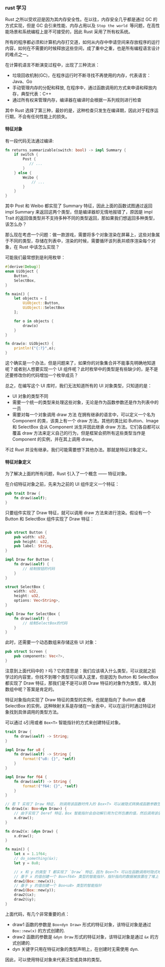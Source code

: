 ### rust 学习

Rust 之所以受欢迎是因为其内存安全性。在以往，内存安全几乎都是通过 GC 的方式实现，但是 GC 会引来性能、内存占用以及 `Stop the world `等问题，在高性能场景和系统编程上是不可接受的，因此 Rust 采用了所有权系统。

所有的程序都必须和计算机内存打交道，如何从内存中申请空间来存放程序的运行内容，如何在不需要的时候释放这些空间，成了重中之重，也是所有编程语言设计的难点之一。

在计算机语言不断演变过程中，出现了三种流派：

* 垃圾回收机制(GC)，在程序运行时不断寻找不再使用的内存，代表语言：Java、Go
* 手动管理内存的分配和释放, 在程序中，通过函数调用的方式来申请和释放内存，典型代表：C++
* 通过所有权来管理内存，编译器在编译时会根据一系列规则进行检查

其中 Rust 选择了第三种，最妙的是，这种检查只发生在编译期，因此对于程序运行期，不会有任何性能上的损失。

#### 特征对象

有一段代码无法通过编译:
```rust
fn returns_summarizable(switch: bool) -> impl Summary {
    if switch {
        Post {
           // ...
        }
    } else {
        Weibo {
            // ...
        }
    }
}
```

其中 Post 和 Weibo 都实现了 Summary 特征，因此上面的函数试图通过返回 impl Summary 来返回这两个类型，但是编译器却无情地报错了，原因是 impl Trait 的返回值类型并不支持多种不同的类型返回，那如果我们想返回多种类型，该怎么办？

那么现在考虑一个问题：做一款游戏，需要将多个对象渲染在屏幕上，这些对象属于不同的类型，存储在列表中，渲染的时候，需要循环该列表并顺序渲染每个对象，在 Rust 中该怎么实现？

可能我们最常想到是利用枚举：
```rust
#[derive(Debug)]
enum UiObject {
    Button,
    SelectBox,
}

fn main() {
    let objects = [
        UiObject::Button,
        UiObject::SelectBox
    ];

    for o in objects {
        draw(o)
    }
}

fn draw(o: UiObject) {
    println!("{:?}",o);
}
```
这个确实是一个办法，但是问题来了，如果你的对象集合并不能事先明确地知道呢？或者别人想要实现一个 UI 组件呢？此时枚举中的类型是有些缺少的，是不是还要修改你的代码增加一个枚举成员？

总之，在编写这个 UI 库时，我们无法知道所有的 UI 对象类型，只知道的是：

* UI 对象的类型不同
* 需要一个统一的类型来处理这些对象，无论是作为函数参数还是作为列表中的一员
* 需要对每一个对象调用 draw 方法
在拥有继承的语言中，可以定义一个名为 Component 的类，该类上有一个 draw 方法。其他的类比如 Button、Image 和 SelectBox 会从 Component 派生并因此继承 draw 方法。它们各自都可以覆盖 draw 方法来定义自己的行为，但是框架会把所有这些类型当作是 Component 的实例，并在其上调用 draw。

不过 Rust 并没有继承，我们可能需要想下其他办法。那就是特征对象定义。

#### 特征对象定义

为了解决上面的所有问题，Rust 引入了一个概念 —— 特征对象。

在介绍特征对象之前，先来为之前的 UI 组件定义一个特征：
```rust
pub trait Draw {
    fn draw(&self);
}
```

只要组件实现了 Draw 特征，就可以调用 draw 方法来进行渲染。假设有一个 Button 和 SelectBox 组件实现了 Draw 特征：
```rust

pub struct Button {
    pub width: u32,
    pub height: u32,
    pub label: String,
}

impl Draw for Button {
    fn draw(&self) {
        // 绘制按钮的代码
    }
}

struct SelectBox {
    width: u32,
    height: u32,
    options: Vec<String>,
}

impl Draw for SelectBox {
    fn draw(&self) {
        // 绘制SelectBox的代码
    }
}
```
此时，还需要一个动态数组来存储这些 UI 对象：

```rust
pub struct Screen {
    pub components: Vec<?>,
}
```

注意到上面代码中的 `?` 吗？它的意思是：我们应该填入什么类型，可以说就之前学过的内容里，你找不到哪个类型可以填入这里，但是因为 Button 和 SelectBox 都实现了 Draw 特征，那我们是不是可以把 Draw 特征的对象作为类型，填入到数组中呢？答案是肯定的。

特征对象指向实现了 Draw 特征的类型的实例，也就是指向了 Button 或者 SelectBox 的实例，这种映射关系是存储在一张表中，可以在运行时通过特征对象找到具体调用的类型方法。

可以通过 `&`引用或者 `Box<T>` 智能指针的方式来创建特征对象。

```rust
trait Draw {
    fn draw(&self) -> String;
}

impl Draw for u8 {
    fn draw(&self) -> String {
        format!("u8: {}", *self)
    }
}

impl Draw for f64 {
    fn draw(&self) -> String {
        format!("f64: {}", *self)
    }
}

// 若 T 实现了 Draw 特征， 则调用该函数时传入的 Box<T> 可以被隐式转换成函数参数签名中的 Box<dyn Draw>
fn draw1(x: Box<dyn Draw>) {
    // 由于实现了 Deref 特征，Box 智能指针会自动解引用为它所包裹的值，然后调用该值对应的类型上定义的 `draw` 方法
    x.draw();
}

fn draw2(x: &dyn Draw) {
    x.draw();
}

fn main() {
    let x = 1.1f64;
    // do_something(&x);
    let y = 8u8;

    // x 和 y 的类型 T 都实现了 `Draw` 特征，因为 Box<T> 可以在函数调用时隐式地被转换为特征对象 Box<dyn Draw> 
    // 基于 x 的值创建一个 Box<f64> 类型的智能指针，指针指向的数据被放置在了堆上
    draw1(Box::new(x));
    // 基于 y 的值创建一个 Box<u8> 类型的智能指针
    draw1(Box::new(y));
    draw2(&x);
    draw2(&y);
}
```
上面代码，有几个非常重要的点：

* draw1 函数的参数是 `Box<dyn Draw>` 形式的特征对象，该特征对象是通过 `Box::new(x)` 的方式创建的.
* draw2 函数的参数是 `&dyn Draw` 形式的特征对象，该特征对象是通过 `&x` 的方式创建的.
* dyn 关键字只用在特征对象的类型声明上，在创建时无需使用 dyn.

因此，可以使用特征对象来代表泛型或具体的类型。

